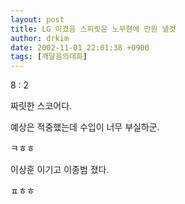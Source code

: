 ```yaml
---
layout: post
title: LG 이겼음 스피릿은 노무현에 만원 낼것
author: drkim
date: 2002-11-01 22:01:38 +0900
tags: [깨달음의대화]
---
```

8 : 2
  

  
짜릿한 스코어다.
  

  
예상은 적중했는데 수입이 너무 부실하군.
  

  
ㅋㅎㅎ
  

  
이상훈 이기고 이종범 졌다.
  

  
ㅍㅎㅎ